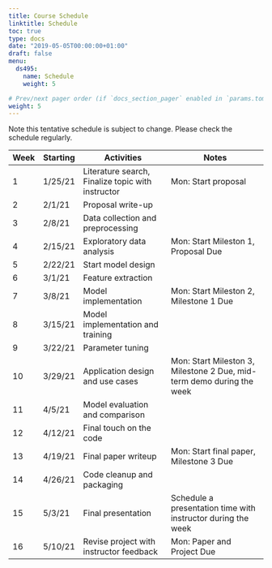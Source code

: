 ```yaml
---
title: Course Schedule
linktitle: Schedule
toc: true
type: docs
date: "2019-05-05T00:00:00+01:00"
draft: false
menu:
  ds495:
    name: Schedule
    weight: 5

# Prev/next pager order (if `docs_section_pager` enabled in `params.toml`)
weight: 5
---
```


Note this tentative schedule is subject to change. Please check the schedule regularly.

| Week | Starting | Activities                                        | Notes                                                                 |
|------|----------|---------------------------------------------------|-----------------------------------------------------------------------|
| 1    | 1/25/21  | Literature search, Finalize topic with instructor | Mon: Start proposal                                                   |
| 2    | 2/1/21   | Proposal write-up                                 |                                                                       |
| 3    | 2/8/21   | Data collection and preprocessing                 |                                                                       |
| 4    | 2/15/21  | Exploratory data analysis                         | Mon: Start Mileston 1, Proposal Due                                   |
| 5    | 2/22/21  | Start model design                                |                                                                       |
| 6    | 3/1/21   | Feature extraction                                |                                                                       |
| 7    | 3/8/21   | Model implementation                              | Mon: Start Mileston 2, Milestone 1 Due                                |
| 8    | 3/15/21  | Model implementation and training                 |                                                                       |
| 9    | 3/22/21  | Parameter tuning                                  |                                                                       |
| 10   | 3/29/21  | Application design and use cases                  | Mon: Start Mileston 3, Milestone 2 Due, mid-term demo during the week |
| 11   | 4/5/21   | Model evaluation and comparison                   |                                                                       |
| 12   | 4/12/21  | Final touch on the code                           |                                                                       |
| 13   | 4/19/21  | Final paper writeup                               | Mon: Start final paper, Milestone 3 Due                               |
| 14   | 4/26/21  | Code cleanup and packaging                        |                                                                       |
| 15   | 5/3/21   | Final presentation                                | Schedule a presentation time with instructor during the week          |
| 16   | 5/10/21  | Revise project with instructor feedback           | Mon: Paper and Project Due                                            |
